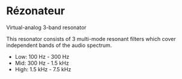 # Rézonateur
Virtual-analog 3-band resonator

This resonator consists of 3 multi-mode resonant filters which cover independent bands of the audio spectrum.
- Low: 100 Hz - 300 Hz
- Mid: 300 Hz - 1.5 kHz
- High: 1.5 kHz - 7.5 kHz
